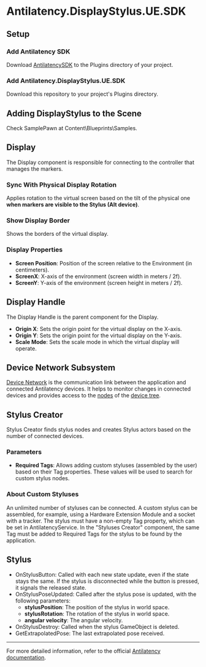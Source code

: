 # Antilatency.DisplayStylus.UE.SDK

## Setup

### Add Antilatency SDK
Download [AntilatencySDK](https://github.com/AntilatencySDK/Release_4.3.0/tree/subset-6c532c97373a2056951bb8d53bf6b6be3ba30b5c) to the Plugins directory of your project.

### Add Antilatency.DisplayStylus.UE.SDK
Download this repository to your project's Plugins directory.

## Adding DisplayStylus to the Scene
Check SamplePawn at Content\Blueprints\Samples\.

## Display

The Display component is responsible for connecting to the controller that manages the markers.

### Sync With Physical Display Rotation
Applies rotation to the virtual screen based on the tilt of the physical one **when markers are visible to the Stylus (Alt device)**.

### Show Display Border
Shows the borders of the virtual display.

### Display Properties

- **Screen Position**: Position of the screen relative to the Environment (in centimeters).
- **ScreenX**: X-axis of the environment (screen width in meters / 2f).
- **ScreenY**: Y-axis of the environment (screen height in meters / 2f).

## Display Handle

The Display Handle is the parent component for the Display.

- **Origin X**: Sets the origin point for the virtual display on the X-axis.
- **Origin Y**: Sets the origin point for the virtual display on the Y-axis.
- **Scale Mode**: Sets the scale mode in which the virtual display will operate.

## Device Network Subsystem

[Device Network](https://developers.antilatency.com/Terms/Antilatency_Device_Network_en.html) is the communication link between the application and connected Antilatency devices. It helps to monitor changes in connected devices and provides access to the [nodes](https://developers.antilatency.com/Terms/Node_en.html) of the [device tree](https://developers.antilatency.com/Terms/Antilatency_Device_Network_en.html#Device_tree).

## Stylus Creator

Stylus Creator finds stylus nodes and creates Stylus actors based on the number of connected devices.

### Parameters

- **Required Tags**: Allows adding custom styluses (assembled by the user) based on their Tag properties. These values will be used to search for custom stylus nodes.

### About Custom Styluses

An unlimited number of styluses can be connected. A custom stylus can be assembled, for example, using a Hardware Extension Module and a socket with a tracker. The stylus must have a non-empty Tag property, which can be set in AntilatencyService. In the "Styluses Creator" component, the same Tag must be added to Required Tags for the stylus to be found by the application.

## Stylus

- OnStylusButton: Called with each new state update, even if the state stays the same. If the stylus is disconnected while the button is pressed, it signals the released state.
- OnStylusPoseUpdated: Called after the stylus pose is updated, with the following parameters:
  - **stylusPosition**: The position of the stylus in world space.
  - **stylusRotation**: The rotation of the stylus in world space.
  - **angular velocity**: The angular velocity.
- OnStylusDestroy: Called when the stylus GameObject is deleted.
- GetExtrapolatedPose: The last extrapolated pose received.

---

For more detailed information, refer to the official [Antilatency documentation](https://antilatency.com).